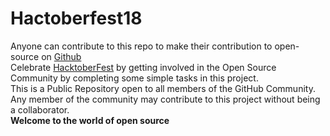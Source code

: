 # Hactoberfest18
 Anyone can contribute to this repo to make their contribution to open-source on <a href="https://github.com/">Github</a><br>
 Celebrate [HacktoberFest](https://hacktoberfest.digitalocean.com/) by getting involved in the Open Source Community by completing some simple tasks in this project.<br>
 This is a Public Repository open to all members of the GitHub Community. Any member of the community may contribute to this project without being a collaborator.<br>
<b>Welcome to the world of open source<b><br>
 
